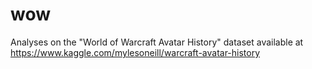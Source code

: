 # wow
Analyses on the "World of Warcraft Avatar History" dataset available at https://www.kaggle.com/mylesoneill/warcraft-avatar-history
